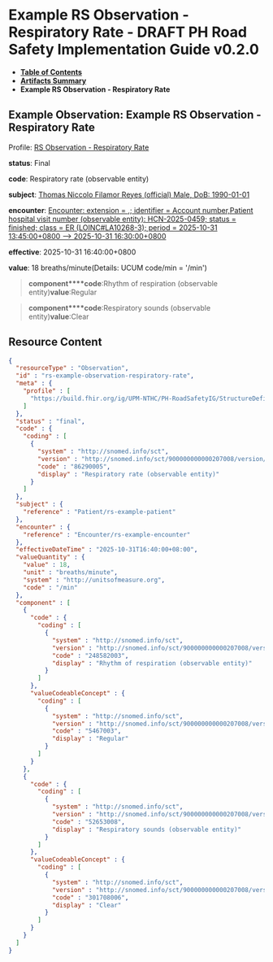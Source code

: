 # Example RS Observation - Respiratory Rate - DRAFT PH Road Safety Implementation Guide v0.2.0

* [**Table of Contents**](toc.md)
* [**Artifacts Summary**](artifacts.md)
* **Example RS Observation - Respiratory Rate**

## Example Observation: Example RS Observation - Respiratory Rate

Profile: [RS Observation - Respiratory Rate](StructureDefinition-rs-observation-respiratory-rate.md)

**status**: Final

**code**: Respiratory rate (observable entity)

**subject**: [Thomas Niccolo Filamor Reyes (official) Male, DoB: 1990-01-01](Patient-rs-example-patient.md)

**encounter**: [Encounter: extension = ,; identifier = Account number,Patient hospital visit number (observable entity): HCN-2025-0459; status = finished; class = ER (LOINC#LA10268-3); period = 2025-10-31 13:45:00+0800 --> 2025-10-31 16:30:00+0800](Encounter-rs-example-encounter.md)

**effective**: 2025-10-31 16:40:00+0800

**value**: 18 breaths/minute(Details: UCUM code/min = '/min')

> **component****code**:Rhythm of respiration (observable entity)**value**:Regular

> **component****code**:Respiratory sounds (observable entity)**value**:Clear



## Resource Content

```json
{
  "resourceType" : "Observation",
  "id" : "rs-example-observation-respiratory-rate",
  "meta" : {
    "profile" : [
      "https://build.fhir.org/ig/UPM-NTHC/PH-RoadSafetyIG/StructureDefinition/rs-observation-respiratory-rate"
    ]
  },
  "status" : "final",
  "code" : {
    "coding" : [
      {
        "system" : "http://snomed.info/sct",
        "version" : "http://snomed.info/sct/900000000000207008/version/20241001",
        "code" : "86290005",
        "display" : "Respiratory rate (observable entity)"
      }
    ]
  },
  "subject" : {
    "reference" : "Patient/rs-example-patient"
  },
  "encounter" : {
    "reference" : "Encounter/rs-example-encounter"
  },
  "effectiveDateTime" : "2025-10-31T16:40:00+08:00",
  "valueQuantity" : {
    "value" : 18,
    "unit" : "breaths/minute",
    "system" : "http://unitsofmeasure.org",
    "code" : "/min"
  },
  "component" : [
    {
      "code" : {
        "coding" : [
          {
            "system" : "http://snomed.info/sct",
            "version" : "http://snomed.info/sct/900000000000207008/version/20241001",
            "code" : "248582003",
            "display" : "Rhythm of respiration (observable entity)"
          }
        ]
      },
      "valueCodeableConcept" : {
        "coding" : [
          {
            "system" : "http://snomed.info/sct",
            "version" : "http://snomed.info/sct/900000000000207008/version/20241001",
            "code" : "5467003",
            "display" : "Regular"
          }
        ]
      }
    },
    {
      "code" : {
        "coding" : [
          {
            "system" : "http://snomed.info/sct",
            "version" : "http://snomed.info/sct/900000000000207008/version/20241001",
            "code" : "52653008",
            "display" : "Respiratory sounds (observable entity)"
          }
        ]
      },
      "valueCodeableConcept" : {
        "coding" : [
          {
            "system" : "http://snomed.info/sct",
            "version" : "http://snomed.info/sct/900000000000207008/version/20241001",
            "code" : "301708006",
            "display" : "Clear"
          }
        ]
      }
    }
  ]
}

```
